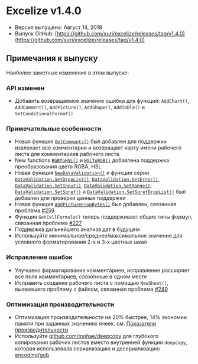 # Excelize v1.4.0

* Версия выпущена: Август 14, 2018
* Выпуск GitHub: [https://github.com/xuri/excelize/releases/tag/v1.4.0](https://github.com/xuri/excelize/releases/tag/v1.4.0)

## Примечания к выпуску

Наиболее заметные изменения в этом выпуске:

### API изменен

* Добавить возвращаемое значение ошибки для функций: `AddChart()`, `AddComment()`, `AddPicture()`, `AddShape()`, `AddTable()` и `SetConditionalFormat()`

### Примечательные особенности

* Новая функция [`GetComments()`](https://pkg.go.dev/github.com/xuri/excelize@v1.4.0#File.GetComments) был добавлен для поддержки извлекает все комментарии и возвращает карту имени рабочего листа для комментариев рабочего листа
* New functions [`RGBToHSL()`](https://pkg.go.dev/github.com/xuri/excelize@v1.4.0#RGBToHSL) и [`HSLToRGB()`](https://pkg.go.dev/github.com/xuri/excelize@v1.4.0#HSLToRGB) добавлена поддержка преобразования цвета RGBA, HSL
* Новая функция [`NewDataValidation()`](https://pkg.go.dev/github.com/xuri/excelize@v1.4.0#NewDataValidation) и функции серии [`DataValidation.SetDropList()`](https://pkg.go.dev/github.com/xuri/excelize@v1.4.0#DataValidation.SetDropList), [`DataValidation.SetError()`](https://pkg.go.dev/github.com/xuri/excelize@v1.4.0#DataValidation.SetError), [`DataValidation.SetInput()`](https://pkg.go.dev/github.com/xuri/excelize@v1.4.0#DataValidation.SetInput), [`DataValidation.SetRange()`](https://pkg.go.dev/github.com/xuri/excelize@v1.4.0#DataValidation.SetRange), [`DataValidation.SetSqref()`](https://pkg.go.dev/github.com/xuri/excelize@v1.4.0#DataValidation.SetSqref) и [`DataValidation.SetSqrefDropList()`](https://pkg.go.dev/github.com/xuri/excelize@v1.4.0#DataValidation.SetSqrefDropList) был добавлен для проверки данных поддержки
* Новая функция [`AddPictureFromBytes()`](https://pkg.go.dev/github.com/xuri/excelize@v1.4.0#File.AddPictureFromBytes) был добавлен, связанная проблема [#259](https://github.com/xuri/excelize/issues/259)
* Функция `GetCellFormula()` теперь поддерживает общие типы формул, связанная проблема [#227](https://github.com/xuri/excelize/issues/227)
* Поддержка дальнейшего анализа дат в будущем
* Используйте минимальное/среднее/максимальное значение для условного форматирования 2-х и 3-х цветных шкал

### Исправление ошибок

* Улучшено форматирование комментариев, исправление расширяет все поля комментариев, сложенные в одном месте
* Исправить создание рабочего листа с помощью `NewSheet()`, вызвавшего проблему с файлом, связанная проблема [#249](https://github.com/xuri/excelize/issues/249)

### Оптимизация производительности

* Оптимизация производительности на 20% быстрее, 14% экономии памяти при заданных значениях ячеек. см. [Показатели производительности](https://github.com/xuri/excelize/wiki#performance-figures)
* Используйте [github.com/mohae/deepcopy](github.com/mohae/deepcopy) для глубокого копирования рабочих листов вместо внутренней функции `deepcopy`, которая использовала сериализацию и десериализацию [encoding/gob](https://blog.golang.org/gobs-of-data)

